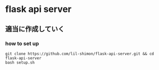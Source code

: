 # flask api server

## 適当に作成していく

### how to set up

```shell
git clone https://github.com/lil-shimon/flask-api-server.git && cd flask-api-server
bash setup.sh
```